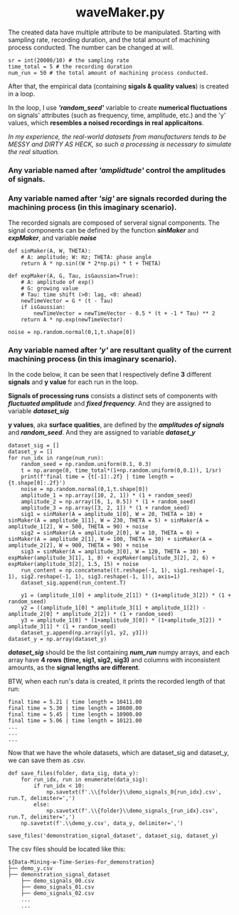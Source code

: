 <h1 align="center">
waveMaker.py
</h1>
The created data have multiple attribute to be manipulated. Starting with sampling rate, recording duration, and the total amount of machining process conducted. The number can be changed at will.


```
sr = int(20000/10) # the sampling rate
time_total = 5 # the recording duration
num_run = 50 # the total amount of machining process conducted.
```

After that, the empirical data (containing **sigals & quality values**) is created in a loop.

In the loop, I use ***'random_seed'*** variable to create **numerical fluctuations** on signals' attributes (such as frequency, time, amplitude, etc.) and the 'y' values, which **resembles a noised recordings in real applicaitons**. 

*In my experience, the real-world datasets from manufacturers tends to be MESSY and DIRTY AS HECK, so such a processing is necessary to simulate the real situation.*

### Any variable named after ***'amplidtude'*** control the **amplitudes of signals**.

### Any variable named after ***'sig'*** are **signals recorded** during the machining process (in this imaginary scenario).

The recorded signals are composed of serveral signal components. The signal components can be defined by the function ***sinMaker*** and ***expMaker***, and variable ***noise***
```
def sinMaker(A, W, THETA):
    # A: amplitude; W: Hz; THETA: phase angle
    return A * np.sin((W * 2*np.pi) * t + THETA)

def expMaker(A, G, Tau, isGaussian=True):
    # A: amplitude of exp()
    # G: growing value
    # Tau: time shift (>0: lag, <0: ahead)
    newTimeVector = G * (t - Tau)
    if isGaussian:
        newTimeVector = newTimeVector - 0.5 * (t + -1 * Tau) ** 2
    return A * np.exp(newTimeVector)

noise = np.random.normal(0,1,t.shape[0])
```

### Any variable named after ***'y'*** are **resultant quality** of the current machining process (in this imaginary scenario). 

In the code below, it can be seen that I respectively define **3** different **signals** and **y value** for each run in the loop.

**Signals of processing runs** consists a distinct sets of components with ***fluctuated amplitude*** and ***fixed frequency***. And they are assigned to variable ***dataset_sig***

**y values**, aka **surface qualities**, are defined by the ***amplitudes of signals*** and ***random_seed***. And they are assigned to variable ***dataset_y***
```
dataset_sig = []
dataset_y = []
for run_idx in range(num_run):
    random_seed = np.random.uniform(0.1, 0.3)
    t = np.arange(0, time_total*(1+np.random.uniform(0,0.1)), 1/sr)
    print(f'final time = {t[-1]:.2f} | time length = {t.shape[0]:.2f}')
    noise = np.random.normal(0,1,t.shape[0])
    amplitude_1 = np.array([10, 2, 1]) * (1 + random_seed)
    amplitude_2 = np.array([6, 1, 0.5]) * (1 + random_seed)
    amplitude_3 = np.array([3, 2, 1]) * (1 + random_seed)
    sig1 = sinMaker(A = amplitude_1[0], W = 20, THETA = 10) + sinMaker(A = amplitude_1[1], W = 230, THETA = 5) + sinMaker(A = amplitude_1[2], W = 500, THETA = 90) + noise
    sig2 = sinMaker(A = amplitude_2[0], W = 10, THETA = 0) + sinMaker(A = amplitude_2[1], W = 100, THETA = 30) + sinMaker(A = amplitude_2[2], W = 900, THETA = 90) + noise
    sig3 = sinMaker(A = amplitude_3[0], W = 120, THETA = 30) + expMaker(amplitude_3[1], 1, 0) + expMaker(amplitude_3[2], 2, 6) + expMaker(amplitude_3[2], 1.5, 15) + noise
    run_content = np.concatenate((t.reshape(-1, 1), sig1.reshape(-1, 1), sig2.reshape(-1, 1), sig3.reshape(-1, 1)), axis=1)
    dataset_sig.append(run_content.T)
    
    y1 = (amplitude_1[0] + amplitude_2[1]) * (1+amplitude_3[2]) * (1 + random_seed)
    y2 = ((amplitude_1[0] * amplitude_3[1] + amplitude_1[2]) - amplitude_2[0] * amplitude_2[2]) * (1 + random_seed)
    y3 = amplitude_1[0] * (1+amplitude_3[0]) * (1+amplitude_3[2]) * amplitude_3[1] * (1 + random_seed)
    dataset_y.append(np.array([y1, y2, y3]))
dataset_y = np.array(dataset_y)
```
***dataset_sig*** should be the list containing ***num_run*** numpy arrays, and each array have **4 rows** **(time, sig1, sig2, sig3)** and columns with inconsistent amounts, as the **signal lengths are different**.

BTW, when each run's data is created, it prints the recorded length of that run: 
```
final time = 5.21 | time length = 10411.00
final time = 5.30 | time length = 10600.00
final time = 5.45 | time length = 10900.00
final time = 5.06 | time length = 10121.00
...
...
...
```

Now that we have the whole datasets, which are dataset_sig and dataset_y, we can save them as .csv.
```
def save_files(folder, data_sig, data_y):
    for run_idx, run in enumerate(data_sig):
        if run_idx < 10:
            np.savetxt(f'.\\{folder}\\demo_signals_0{run_idx}.csv', run.T, delimiter=',')
        else:
            np.savetxt(f'.\\{folder}\\demo_signals_{run_idx}.csv', run.T, delimiter=',')
    np.savetxt(f'.\\demo_y.csv', data_y, delimiter=',')

save_files('demonstration_signal_dataset', dataset_sig, dataset_y)
```

The csv files should be located like this:
```
${Data-Mining-w-Time-Series-For_demonstration}
├── demo_y.csv
├── demonstration_signal_dataset
    ├── demo_signals_00.csv
    ├── demo_signals_01.csv
    ├── demo_signals_02.csv
    ...
    ...
```

